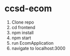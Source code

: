# ccsd-ecom

1. Clone repo
2. cd frontend
3. npm install
4. npm start
5. run EcomApplication
6. navigate to localhost:3000